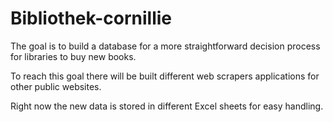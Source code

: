 # Bibliothek-cornillie

The goal is to build a database for a more straightforward decision process for libraries to buy new books.

To reach this goal there will be built different web scrapers applications for other public websites.

Right now the new data is stored in different Excel sheets for easy handling.
